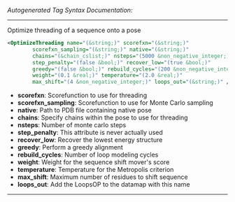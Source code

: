 _Autogenerated Tag Syntax Documentation:_

---
Optimize threading of a sequence onto a pose

```xml
<OptimizeThreading name="(&string;)" scorefxn="(&string;)"
        scorefxn_sampling="(&string;)" native="(&string;)"
        chains="(&chain_cslist;)" nsteps="(5000 &non_negative_integer;)"
        step_penalty="(false &bool;)" recover_low="(true &bool;)"
        greedy="(false &bool;)" rebuild_cycles="(200 &non_negative_integer;)"
        weight="(0.1 &real;)" temperature="(2.0 &real;)"
        max_shift="(4 &non_negative_integer;)" loops_out="(&string;)" />
```

-   **scorefxn**: Scorefunction to use for threading
-   **scorefxn_sampling**: Scorefunction to use for Monte Carlo sampling
-   **native**: Path to PDB file containing native pose
-   **chains**: Specify chains within the pose to use for threading
-   **nsteps**: Number of monte carlo steps
-   **step_penalty**: This attribute is never actually used
-   **recover_low**: Recover the lowest energy structure
-   **greedy**: Perform a greedy alignment
-   **rebuild_cycles**: Number of loop modeling cycles
-   **weight**: Weight for the sequence shift mover's score
-   **temperature**: Temperature for the Metropolis criterion
-   **max_shift**: Maximum number of residues to shift sequence
-   **loops_out**: Add the LoopsOP to the datamap with this name

---
